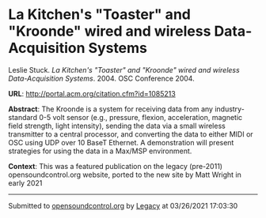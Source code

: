 # La Kitchen's "Toaster" and "Kroonde" wired and wireless Data-Acquisition Systems

Leslie Stuck. *La Kitchen's "Toaster" and "Kroonde" wired and wireless Data-Acquisition Systems*. 2004.  OSC Conference 2004. 

**URL**: <http://portal.acm.org/citation.cfm?id=1085213>

**Abstract**: The Kroonde is a system for receiving data from any industry-standard 0-5 volt sensor (e.g., pressure, flexion, acceleration, magnetic field strength, light intensity), sending the data via a small wireless transmitter to a central processor, and converting the data to either MIDI or OSC using UDP over 10 BaseT Ethernet. A demonstration will present strategies for using the data in a Max/MSP environment.

**Context**: This was a featured publication on the legacy (pre-2011) opensoundcontrol.org website, ported to the new site by Matt Wright in early 2021

---
Submitted to [opensoundcontrol.org](https://opensoundcontrol.org) by [Legacy](https://web.archive.org) at 03/26/2021 17:03:30
